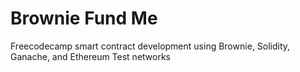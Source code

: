 # Brownie Fund Me 

Freecodecamp smart contract development using Brownie, Solidity, Ganache, and Ethereum Test networks